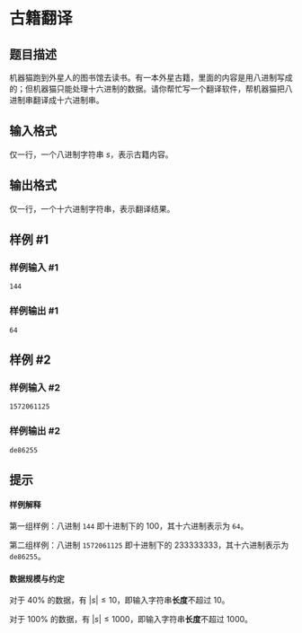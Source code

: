 # 古籍翻译

## 题目描述

机器猫跑到外星人的图书馆去读书。有一本外星古籍，里面的内容是用八进制写成的；但机器猫只能处理十六进制的数据。请你帮忙写一个翻译软件，帮机器猫把八进制串翻译成十六进制串。

## 输入格式

仅一行，一个八进制字符串 $s$，表示古籍内容。

## 输出格式

仅一行，一个十六进制字符串，表示翻译结果。

## 样例 #1

### 样例输入 #1
```
144
```

### 样例输出 #1

```
64
```

## 样例 #2

### 样例输入 #2
```
1572061125
```

### 样例输出 #2

```
de86255
```

## 提示

#### 样例解释

第一组样例：八进制 `144` 即十进制下的 100，其十六进制表示为 `64`。

第二组样例：八进制 `1572061125` 即十进制下的 233333333，其十六进制表示为 `de86255`。

#### 数据规模与约定

对于 $40\%$ 的数据，有 $|s| \leq 10$，即输入字符串**长度**不超过 $10$。

对于 $100\%$ 的数据，有 $|s| \leq 1000$，即输入字符串**长度**不超过 $1000$。

